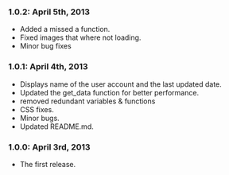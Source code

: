 ### 1.0.2: April 5th, 2013
* Added a missed a function.
* Fixed images that where not loading.
* Minor bug fixes

### 1.0.1: April 4th, 2013
* Displays name of the user account and the last updated date.
* Updated the get_data function for better performance.
* removed redundant variables & functions
* CSS fixes.
* Minor bugs.
* Updated README.md.

### 1.0.0: April 3rd, 2013
* The first release.
